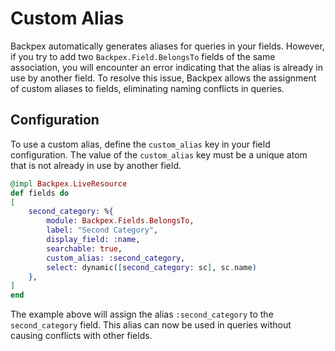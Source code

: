 # Custom Alias

Backpex automatically generates aliases for queries in your fields. However, if you try to add two `Backpex.Field.BelongsTo` fields of the same association, you will encounter an error indicating that the alias is already in use by another field. To resolve this issue, Backpex allows the assignment of custom aliases to fields, eliminating naming conflicts in queries.

## Configuration

To use a custom alias, define the `custom_alias` key in your field configuration. The value of the `custom_alias` key must be a unique atom that is not already in use by another field.

```elixir
@impl Backpex.LiveResource
def fields do
[
    second_category: %{
        module: Backpex.Fields.BelongsTo,
        label: "Second Category",
        display_field: :name,
        searchable: true,
        custom_alias: :second_category,
        select: dynamic([second_category: sc], sc.name)
    },
]
end
```

The example above will assign the alias `:second_category` to the `second_category` field. This alias can now be used in queries without causing conflicts with other fields.